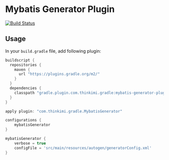 Mybatis Generator Plugin
======================================

[![Build Status](https://travis-ci.org/kimichen13/mybatis-generator-plugin.svg?branch=master)](https://travis-ci.org/kimichen13/mybatis-generator-plugin)

## Usage 

In your ```build.gradle``` file, add following plugin:

``` groovy
buildscript {
  repositories {
    maven {
      url "https://plugins.gradle.org/m2/"
    }
  }
  dependencies {
    classpath "gradle.plugin.com.thinkimi.gradle:mybatis-generator-plugin:1.4"
  }
}

apply plugin: "com.thinkimi.gradle.MybatisGenerator"

configurations {
    mybatisGenerator
}

mybatisGenerator {
    verbose = true
    configFile = 'src/main/resources/autogen/generatorConfig.xml'
}
```
